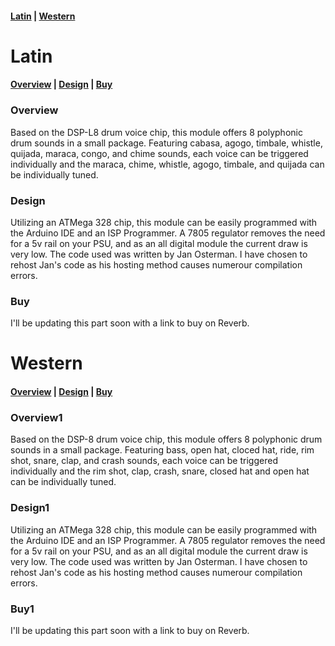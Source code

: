 #### [Latin](#latin) | [Western](#western)


# Latin

#### [Overview](#overview) | [Design](#design) | [Buy](#buy)

### Overview

Based on the DSP-L8 drum voice chip, this module offers 8 polyphonic drum sounds in a small package. Featuring cabasa, agogo, timbale, whistle, quijada, maraca, congo, and chime sounds, each voice can be triggered individually and the maraca, chime, whistle, agogo, timbale, and quijada can be individually tuned.

### Design

Utilizing an ATMega 328 chip, this module can be easily programmed with the Arduino IDE and an ISP Programmer. A 7805 regulator removes the need for a 5v rail on your PSU, and as an all digital module the current draw is very low. The code used was written by Jan Osterman. I have chosen to rehost Jan's code as his hosting method causes numerour compilation errors.

### Buy

I'll be updating this part soon with a link to buy on Reverb.

# Western

#### [Overview](#overview1) | [Design](#design1) | [Buy](#buy1)

### Overview1

Based on the DSP-8 drum voice chip, this module offers 8 polyphonic drum sounds in a small package. Featuring bass, open hat, cloced hat, ride, rim shot, snare, clap, and crash sounds, each voice can be triggered individually and the rim shot, clap, crash, snare, closed hat and open hat can be individually tuned.

### Design1

Utilizing an ATMega 328 chip, this module can be easily programmed with the Arduino IDE and an ISP Programmer. A 7805 regulator removes the need for a 5v rail on your PSU, and as an all digital module the current draw is very low. The code used was written by Jan Osterman. I have chosen to rehost Jan's code as his hosting method causes numerour compilation errors.

### Buy1

I'll be updating this part soon with a link to buy on Reverb.